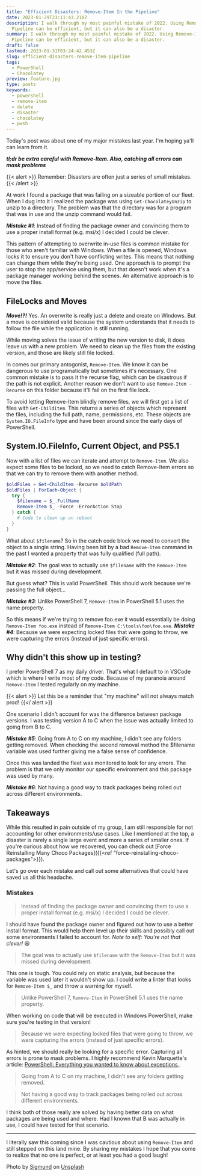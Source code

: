 ```yaml
---
title: "Efficient Disasters: Remove-Item In the Pipeline"
date: 2023-01-29T23:11:43.210Z
description: I walk through my most painful mistake of 2022. Using Remove-Item in a
  Pipeline can be efficient, but it can also be a disaster.
summary: I walk through my most painful mistake of 2022. Using Remove-Item in a
  Pipeline can be efficient, but it can also be a disaster.
draft: false
lastmod: 2023-01-31T03:24:42.453Z
slug: efficient-disasters-remove-item-pipeline
tags:
  - PowerShell
  - Chocolatey
preview: feature.jpg
type: posts
keywords:
  - powershell
  - remove-item
  - delete
  - disaster
  - chocolatey
  - pwsh
---
```


Today's post was about one of my major mistakes last year. I'm hoping ya'll can
learn from it.

___tl;dr be extra careful with Remove-Item. Also, catching all errors can mask
problems___

{{< alert >}}
Remember: Disasters are often just a series of small mistakes.
{{< /alert >}}

At work I found a package that was failing on a sizeable portion of our fleet.
When I dug into it I realized the package was using `Get-ChocolateyUnzip` to
unzip to a directory. The problem was that the directory was for a program that
was in use and the unzip command would fail.

___Mistake #1___: Instead of finding the package owner and convincing them to
use a proper install format (e.g. msi/x) I decided I could be clever.

This pattern of attempting to overwrite in-use files is common mistake for those
who aren't familiar with Windows. When a file is opened, Windows locks it to
ensure you don't have conflicting writes. This means that nothing can change
them while they're being used. One approach is to prompt the user to stop the
app/service using them, but that doesn't work when it's a package manager
working behind the scenes. An alternative approach is to move the files.

## FileLocks and Moves

___Move!?!___ Yes. An overwrite is really just a delete and create on Windows. But a
move is considered valid because the system understands that it needs to follow
the file while the application is still running.

While moving solves the issue of writing the new version to disk, it does leave
us with a new problem. We need to clean up the files from the existing version,
and those are likely still file locked.

In comes our primary antogonist, `Remove-Item`. We know it can be dangerous to
use programatically but sometimes it's necessary. One common mistake is to pass
it the recurse flag, which can be disastrous if the path is not explicit.
Another reason we don't want to use `Remove-Item -Recurse` on this folder
because it'll fail on the first file lock.

To avoid letting Remove-Item blindly remove files, we will first get a list of
files with `Get-ChildItem`. This returns a series of objects which represent
the files, including the full path, name, permissions, etc. These objects are
`System.IO.FileInfo` type and have been around since the early days of
PowerShell.

## System.IO.FileInfo, Current Object, and PS5.1

Now with a list of files we can iterate and attempt to `Remove-Item`. We also
expect some files to be locked, so we need to catch Remove-Item errors so that
we can try to remove them with another method.

```powershell
$oldFiles = Get-ChildItem -Recurse $oldPath
$oldFiles | ForEach-Object {
  try {
    $filename = $_.FullName
    Remove-Item $_ -Force -ErrorAction Stop
  } catch {
    # Code to clean up on reboot
  }
}
```

What about `$filename`? So in the catch code block we need to convert the object
to a single string. Having been bit by a bad `Remove-Item` command in the past I
wanted a property that was fully qualified (full path).

___Mistake #2___: The goal was to actually use `$filename` with the
`Remove-Item` but it was missed during development.

But guess what? This is valid PowerShell. This should work because we're passing
the full object…

___Mistake #3___: Unlike PowerShell 7, `Remove-Item` in PowerShell 5.1 uses the
name property.

So this means if we're trying to remove foo.exe it would essentially be doing
`Remove-Item foo.exe` instead of `Remove-Item C:\tools\foo\foo.exe`. ___Mistake
#4___: Because we were expecting locked files that were going to throw, we were
capturing the errors (instead of just specific errors).

## Why didn't this show up in testing?

I prefer PowerShell 7 as my daily driver. That's what I default to in VSCode
which is where I write most of my code. Because of my paranoia around
`Remove-Item` I tested regularly on my machine.

{{< alert >}}
Let this be a reminder that "my machine" will not always match prod!
{{</ alert >}}

One scenario I didn't account for was the difference between package versions. I
was testing version A to C when the issue was actually limited to going from B
to C.

___Mistake #5___: Going from A to C on my machine, I didn't see any
folders getting removed. When checking the second removal method the $filename
variable was used further giving me a false sense of confidence.

Once this was landed the fleet was monitored to look for any errors. The problem
is that we only monitor our specific environment and this package was used by
many.

___Mistake #6___: Not having a good way to track packages being rolled out
across different environments.

## Takeaways

While this resulted in pain outside of my group, I am still responsible for not
accounting for other environments/use cases. Like I mentioned at the top, a
disaster is rarely a single large event and more a series of smaller ones. If
you're curious about how we recovered, you can check out [Force Reinstalling Many Choco Packages]({{<ref "force-reinstalling-choco-packages">}}).

Let's go over each mistake and call out some alternatives that could have saved
us all this headache.

### Mistakes

> Instead of finding the package owner and convincing them to use a proper
> install format (e.g. msi/x) I decided I could be clever.

I should have found the package owner and figured out how to use a better
install format. This would help them level up their skills and possibly call out
some environments I failed to account for. _Note to self: You're not that
clever!_ :laughing:

> The goal was to actually use `$filename` with the `Remove-Item` but it was
> missed during development.

This one is tough. You could rely on static analysis, but because the variable
was used later it wouldn't show up. I could write a linter that looks for
`Remove-Item $_` and throw a warning for myself.

> Unlike PowerShell 7, `Remove-Item` in PowerShell 5.1 uses the name property.

When working on code that will be executed in Windows PowerShell, make sure
you're testing in that version!

> Because we were expecting locked files that were going to throw, we were
> capturing the errors (instead of just specific errors).

As hinted, we should really be looking for a specific error. Capturing all
errors is prone to mask problems. I highly recommend Kevin Marquette's article: [PowerShell: Everything you wanted to know about
exceptions
](https://powershellexplained.com/2017-04-10-Powershell-exceptions-everything-you-ever-wanted-to-know/).

> Going from A to C on my machine, I didn't see any folders getting removed.

> Not having a good way to track packages being rolled out across different
> environments.

I think both of those really are solved by having better data on what packages
are being used and where. Had I known that B was actually in use, I could have
tested for that scenario.

---

I literally saw this coming since I was cautious about using `Remove-Item` and
still stepped on this land mine. By sharing my mistakes I hope that you come to
realize that no one is perfect, or at least you had a good laugh!

Photo by <a href="https://unsplash.com/de/@sigmund?utm_source=unsplash&utm_medium=referral&utm_content=creditCopyText">Sigmund</a> on <a href="https://unsplash.com/photos/jZXZvw2CdqY?utm_source=unsplash&utm_medium=referral&utm_content=creditCopyText">Unsplash</a>
  